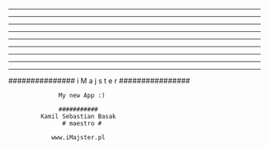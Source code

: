 ----------------------------------------------------------------
*  *       * * * * * * * * * * * * * ******* * * * *  * * * *
   * *   * * *     * *     * *          *    *        *     *
*  *  * *  * *     *       * *          *    *        *     *
*  *   *   * * * * *       * * * * *    *    * * * *  * * *
*  *       * *     *       *       *    *    *        *    *
*  *       * *     *  *   *        *    *    *        *     *
*  *       * *     *   * *   * * * *    *    * * * *  *      *

----------------------------------------------------------------

 ############### i M a j s t e r ################

                  My new App :)

                  ###########
             Kamil Sebastian Basak
                   # maestro #
                   
                www.iMajster.pl
